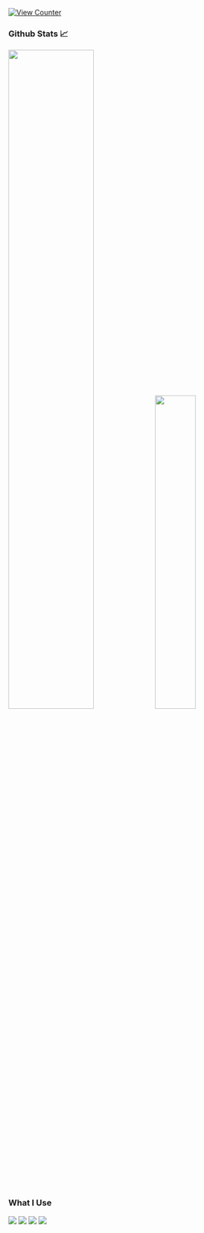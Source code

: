 [![View Counter](https://komarev.com/ghpvc/?username=DooJayu)](#)

### Github Stats 📈
<img src="https://github-readme-stats.vercel.app/api?username=DooJayu&show_icons=true&layout=compact&count_private=true&hide_title=true&theme=dracula" style="width: 58%; max-width: 58%; min-width: 58%;"><img src="https://github-readme-stats.vercel.app/api/top-langs/?username=DooJayu&layout=compact&count_private=true&theme=dracula" style="width: 40%; max-width: 40%; min-width: 40%;"></a>

### What I Use
<p>
  <img src="https://img.shields.io/badge/python%20-%2314354C.svg?&style=for-the-badge&logo=python&logoColor=white"> 
  <img src="https://img.shields.io/badge/git%20-%23F05033.svg?&style=for-the-badge&logo=git&logoColor=white"> 
  <img src="https://img.shields.io/badge/github%20-%23121011.svg?&style=for-the-badge&logo=github&logoColor=white"> 
  <img src="https://img.shields.io/badge/html5%20-%23E34F26.svg?&style=for-the-badge&logo=html5&logoColor=white">
</p>

